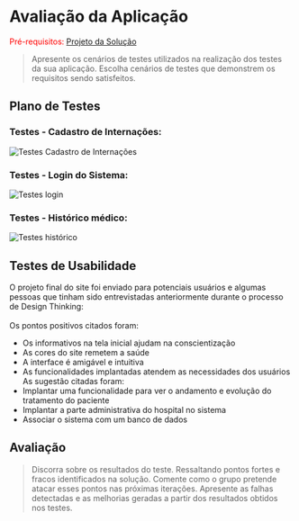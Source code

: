 # Avaliação da Aplicação

<span style="color:red">Pré-requisitos: <a href="6-Implementação.md"> Projeto da Solução</a></span>


> Apresente os cenários de testes utilizados na realização dos testes da
> sua aplicação. Escolha cenários de testes que demonstrem os requisitos
> sendo satisfeitos.

## Plano de Testes

### Testes - Cadastro de Internações:
![Testes Cadastro de Internações](https://user-images.githubusercontent.com/90854484/146050406-bc3a783a-b712-4f1b-82f4-cf8fde5207a2.png)

### Testes - Login do Sistema:
![Testes login](https://user-images.githubusercontent.com/90854484/146053140-60432a71-9fe8-4dde-9c38-4bc3ce4d0f1a.png)

### Testes - Histórico médico:
![Testes histórico](https://github.com/ICEI-PUC-Minas-PPLES-TI/PLF-ES-2021-2-TI1-7924100-sistema-hospitalar/blob/f7f47f67c3a278b303d01c40d4495f43bcbf5d26/Documentacao/images/Testes%20dos%20hist%C3%B3ricos.png)

## Testes de Usabilidade
O projeto final do site foi enviado para potenciais usuários e algumas pessoas que tinham sido entrevistadas anteriormente durante o processo de Design Thinking: </br>
</br>
Os pontos positivos citados foram:
- Os informativos na tela inicial ajudam na conscientização </br>
- As cores do site remetem a saúde </br>
- A interface é amigável e intuitiva </br>
- As funcionalidades implantadas atendem as necessidades dos usuários </br>
As sugestão citadas foram: </br>
- Implantar uma funcionalidade para ver o andamento e evolução do tratamento do paciente </br>
- Implantar a parte administrativa do hospital no sistema </br>
- Associar o sistema com um banco de dados </br>

## Avaliação

> Discorra sobre os resultados do teste. Ressaltando pontos fortes e
> fracos identificados na solução. Comente como o grupo pretende atacar
> esses pontos nas próximas iterações. Apresente as falhas detectadas e
> as melhorias geradas a partir dos resultados obtidos nos testes.
